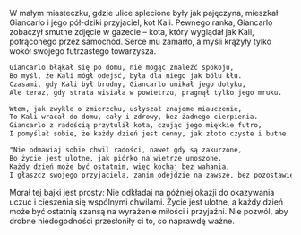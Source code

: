 W małym miasteczku, gdzie ulice splecione były jak pajęczyna, mieszkał Giancarlo i jego pół-dziki przyjaciel, kot Kali. Pewnego ranka, Giancarlo zobaczył smutne zdjęcie w gazecie – kota, który wyglądał jak Kali, potrąconego przez samochód. Serce mu zamarło, a myśli krążyły tylko wokół swojego futrzastego towarzysza.

```markdown
Giancarlo błąkał się po domu, nie mogąc znaleźć spokoju,
Bo myśl, że Kali mógł odejść, była dla niego jak bólu kłu.
Czasami, gdy Kali był brudny, Giancarlo unikał jego dotyku,
Ale teraz, gdy strata wisiała w powietrzu, pragnął tylko jego mruku.

Wtem, jak zwykle o zmierzchu, usłyszał znajome miauczenie,
To Kali wracał do domu, cały i zdrowy, bez żadnego cierpienia.
Giancarlo z radością przytulił kota, czując jego miękkie futro,
I pomyślał sobie, że każdy dzień jest cenny, jak złoto czyste i butne.

"Nie odmawiaj sobie chwil radości, nawet gdy są zakurzone,
Bo życie jest ulotne, jak piórko na wietrze unoszone.
Każdy dzień może być ostatnim, więc kochaj bez wahania,
I głaszcz swojego przyjaciela, zanim odejdzie na zawsze, bez pozostawienia śladu."
```

Morał tej bajki jest prosty: Nie odkładaj na później okazji do okazywania uczuć i cieszenia się wspólnymi chwilami. Życie jest ulotne, a każdy dzień może być ostatnią szansą na wyrażenie miłości i przyjaźni. Nie pozwól, aby drobne niedogodności przesłoniły ci to, co naprawdę ważne.